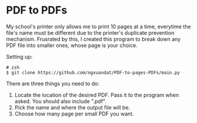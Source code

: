 # PDF to PDFs

My school's printer only allows me to print 10 pages at a time, everytime the file's name must be different due to the printer's duplicate prevention mechanism. Frusrated by this, I created this program to break down any PDF file into smaller ones, whose page is your choice.


Setting up:

```
# zsh
$ git clone https://github.com/ngxuandat/PDF-to-pages-PDFs/main.py
```

There are three things you need to do:

1. Locate the location of the desired PDF. Pass it to the program when asked. You should also include ".pdf".
2. Pick the name and where the output file will be. 
3. Choose how many page per small PDF you want.